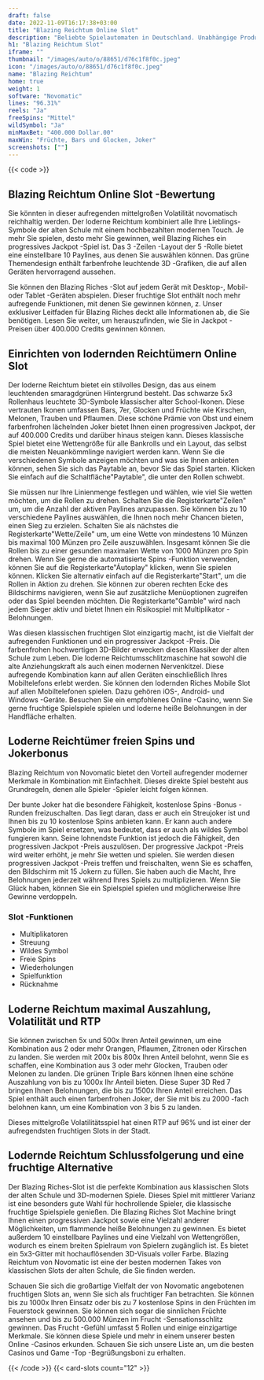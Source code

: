 ```yaml
---
draft: false
date: 2022-11-09T16:17:38+03:00
title: "Blazing Reichtum Online Slot"
description: "Beliebte Spielautomaten in Deutschland. Unabhängige Produktbewertungen und exklusive Anmeldeangebote. Jetzt spielen!"
h1: "Blazing Reichtum Slot"
iframe: ""
thumbnail: "/images/auto/o/88651/d76c1f8f0c.jpeg"
icon: "/images/auto/o/88651/d76c1f8f0c.jpeg"
name: "Blazing Reichtum"
home: true
weight: 1
software: "Novomatic"
lines: "96.31%"
reels: "Ja"
freeSpins: "Mittel"
wildSymbol: "Ja"
minMaxBet: "400.000 Dollar.00"
maxWin: "Früchte, Bars und Glocken, Joker"
screenshots: [""]
---
```


{{< code >}}<h2>Blazing Reichtum Online Slot -Bewertung</h2><p>Sie könnten in dieser aufregenden mittelgroßen Volatilität novomatisch reichhaltig werden. Der loderne Reichtum kombiniert alle Ihre Lieblings-Symbole der alten Schule mit einem hochbezahlten modernen Touch. Je mehr Sie spielen, desto mehr Sie gewinnen, weil Blazing Riches ein progressives Jackpot -Spiel ist. Das 3 -Zeilen -Layout der 5 -Rolle bietet eine einstellbare 10 Paylines, aus denen Sie auswählen können. Das grüne Themendesign enthält farbenfrohe leuchtende 3D -Grafiken, die auf allen Geräten hervorragend aussehen.</p><p>Sie können den Blazing Riches -Slot auf jedem Gerät mit Desktop-, Mobil- oder Tablet -Geräten abspielen. Dieser fruchtige Slot enthält noch mehr aufregende Funktionen, mit denen Sie gewinnen können, z. Unser exklusiver Leitfaden für Blazing Riches deckt alle Informationen ab, die Sie benötigen. Lesen Sie weiter, um herauszufinden, wie Sie in Jackpot -Preisen über 400.000 Credits gewinnen können.</p><h2>Einrichten von lodernden Reichtümern Online Slot</h2><p>Der loderne Reichtum bietet ein stilvolles Design, das aus einem leuchtenden smaragdgrünen Hintergrund besteht. Das schwarze 5x3 Rollenhaus leuchtete 3D-Symbole klassischer alter School-Ikonen. Diese vertrauten Ikonen umfassen Bars, 7er, Glocken und Früchte wie Kirschen, Melonen, Trauben und Pflaumen. Diese schöne Prämie von Obst und einem farbenfrohen lächelnden Joker bietet Ihnen einen progressiven Jackpot, der auf 400.000 Credits und darüber hinaus steigen kann. Dieses klassische Spiel bietet eine Wettengröße für alle Bankrolls und ein Layout, das selbst die meisten Neuankömmlinge navigiert werden kann. Wenn Sie die verschiedenen Symbole anzeigen möchten und was sie Ihnen anbieten können, sehen Sie sich das Paytable an, bevor Sie das Spiel starten. Klicken Sie einfach auf die Schaltfläche"Paytable", die unter den Rollen schwebt.</p><p>Sie müssen nur Ihre Linienmenge festlegen und wählen, wie viel Sie wetten möchten, um die Rollen zu drehen. Schalten Sie die Registerkarte"Zeilen" um, um die Anzahl der aktiven Paylines anzupassen. Sie können bis zu 10 verschiedene Paylines auswählen, die Ihnen noch mehr Chancen bieten, einen Sieg zu erzielen. Schalten Sie als nächstes die Registerkarte"Wette/Zeile" um, um eine Wette von mindestens 10 Münzen bis maximal 100 Münzen pro Zeile auszuwählen. Insgesamt können Sie die Rollen bis zu einer gesunden maximalen Wette von 1000 Münzen pro Spin drehen. Wenn Sie gerne die automatisierte Spins -Funktion verwenden, können Sie auf die Registerkarte"Áutoplay" klicken, wenn Sie spielen können. Klicken Sie alternativ einfach auf die Registerkarte"Start", um die Rollen in Aktion zu drehen. Sie können zur oberen rechten Ecke des Bildschirms navigieren, wenn Sie auf zusätzliche Menüoptionen zugreifen oder das Spiel beenden möchten. Die Registerkarte"Gamble" wird nach jedem Sieger aktiv und bietet Ihnen ein Risikospiel mit Multiplikator -Belohnungen.</p><p>Was diesen klassischen fruchtigen Slot einzigartig macht, ist die Vielfalt der aufregenden Funktionen und ein progressiver Jackpot -Preis. Die farbenfrohen hochwertigen 3D-Bilder erwecken diesen Klassiker der alten Schule zum Leben. Die loderne Reichtumsschlitzmaschine hat sowohl die alte Anziehungskraft als auch einen modernen Nervenkitzel. Diese aufregende Kombination kann auf allen Geräten einschließlich Ihres Mobiltelefons erlebt werden. Sie können den lodernden Riches Mobile Slot auf allen Mobiltelefonen spielen. Dazu gehören iOS-, Android- und Windows -Geräte. Besuchen Sie ein empfohlenes Online -Casino, wenn Sie gerne fruchtige Spielspiele spielen und loderne heiße Belohnungen in der Handfläche erhalten.</p><h2>Loderne Reichtümer freien Spins und Jokerbonus</h2><p>Blazing Reichtum von Novomatic bietet den Vorteil aufregender moderner Merkmale in Kombination mit Einfachheit. Dieses direkte Spiel besteht aus Grundregeln, denen alle Spieler -Spieler leicht folgen können.</p><p>Der bunte Joker hat die besondere Fähigkeit, kostenlose Spins -Bonus -Runden freizuschalten. Das liegt daran, dass er auch ein Streujoker ist und Ihnen bis zu 10 kostenlose Spins anbieten kann. Er kann auch andere Symbole im Spiel ersetzen, was bedeutet, dass er auch als wildes Symbol fungieren kann. Seine lohnendste Funktion ist jedoch die Fähigkeit, den progressiven Jackpot -Preis auszulösen. Der progressive Jackpot -Preis wird weiter erhöht, je mehr Sie wetten und spielen. Sie werden diesen progressiven Jackpot -Preis treffen und freischalten, wenn Sie es schaffen, den Bildschirm mit 15 Jokern zu füllen. Sie haben auch die Macht, Ihre Belohnungen jederzeit während Ihres Spiels zu multiplizieren. Wenn Sie Glück haben, können Sie ein Spielspiel spielen und möglicherweise Ihre Gewinne verdoppeln.</p><h3>
Slot -Funktionen</h3><ul>
<li></span>
Multiplikatoren</li>
<li></span>
Streuung</li>
<li></span>
Wildes Symbol</li>
<li></span>
Freie Spins</li>
<li></span>
Wiederholungen</li>
<li></span>
Spielfunktion</li>
<li></span>
Rücknahme</li></ul><h2>Loderne Reichtum maximal Auszahlung, Volatilität und RTP</h2><p>Sie können zwischen 5x und 500x Ihren Anteil gewinnen, um eine Kombination aus 2 oder mehr Orangen, Pflaumen, Zitronen oder Kirschen zu landen. Sie werden mit 200x bis 800x Ihren Anteil belohnt, wenn Sie es schaffen, eine Kombination aus 3 oder mehr Glocken, Trauben oder Melonen zu landen. Die grünen Triple Bars können Ihnen eine schöne Auszahlung von bis zu 1000x Ihr Anteil bieten. Diese Super 3D Red 7 bringen Ihnen Belohnungen, die bis zu 1500x Ihren Anteil erreichen. Das Spiel enthält auch einen farbenfrohen Joker, der Sie mit bis zu 2000 -fach belohnen kann, um eine Kombination von 3 bis 5 zu landen.</p><p>Dieses mittelgroße Volatilitätsspiel hat einen RTP auf 96% und ist einer der aufregendsten fruchtigen Slots in der Stadt.</p><h2>Lodernde Reichtum Schlussfolgerung und eine fruchtige Alternative</h2><p>Der Blazing Riches-Slot ist die perfekte Kombination aus klassischen Slots der alten Schule und 3D-modernen Spiele. Dieses Spiel mit mittlerer Varianz ist eine besonders gute Wahl für hochrollende Spieler, die klassische fruchtige Spielspiele genießen. Die Blazing Riches Slot Machine bringt Ihnen einen progressiven Jackpot sowie eine Vielzahl anderer Möglichkeiten, um flammende heiße Belohnungen zu gewinnen. Es bietet außerdem 10 einstellbare Paylines und eine Vielzahl von Wettengrößen, wodurch es einem breiten Spielraum von Spielern zugänglich ist. Es bietet ein 5x3-Gitter mit hochauflösenden 3D-Visuals voller Farbe. Blazing Reichtum von Novomatic ist eine der besten modernen Takes von klassischen Slots der alten Schule, die Sie finden werden.</p><p>Schauen Sie sich die großartige Vielfalt der von Novomatic angebotenen fruchtigen Slots an, wenn Sie sich als fruchtiger Fan betrachten. Sie können bis zu 1000x Ihren Einsatz oder bis zu 7 kostenlose Spins in den Früchten im Feuerstock gewinnen. Sie können sich sogar die sinnlichen Früchte ansehen und bis zu 500.000 Münzen im Frucht -Sensationsschlitz gewinnen. Das Frucht -Gefühl umfasst 5 Rollen und einige einzigartige Merkmale. Sie können diese Spiele und mehr in einem unserer besten Online -Casinos erkunden. Schauen Sie sich unsere Liste an, um die besten Casinos und Game -Top -Begrüßungsboni zu erhalten.</p>{{< /code >}}
 {{< card-slots count="12" >}}